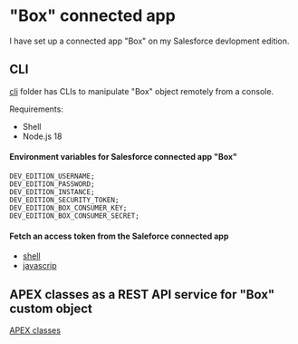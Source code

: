# "Box" connected app

I have set up a connected app "Box" on my Salesforce devlopment edition.

## CLI

[cli](./cli) folder has CLIs to manipulate "Box" object remotely from a console.

Requirements:
- Shell
- Node.js 18

#### Environment variables for Salesforce connected app "Box"

```
DEV_EDITION_USERNAME;
DEV_EDITION_PASSWORD;
DEV_EDITION_INSTANCE;
DEV_EDITION_SECURITY_TOKEN;
DEV_EDITION_BOX_CONSUMER_KEY;
DEV_EDITION_BOX_CONSUMER_SECRET;
```

#### Fetch an access token from the Saleforce connected app

- [shell](./fetch_access_token.sh)
- [javascrip](./fetch_access_token.js)

## APEX classes as a REST API service for "Box" custom object

[APEX classes](./apex/force-app/main/default/classes)
